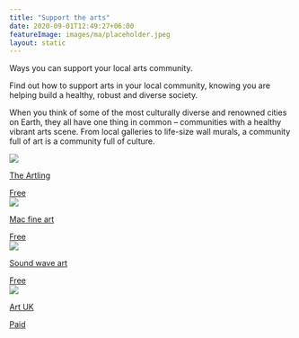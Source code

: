 ```yaml
---
title: "Support the arts"
date: 2020-09-01T12:49:27+06:00
featureImage: images/ma/placeholder.jpeg
layout: static
---
```


Ways you can support your local arts community.

Find out how to support arts in your local community, knowing you are helping build a healthy, robust and diverse society.

When you think of some of the most culturally diverse and renowned cities on Earth, they all have one thing in common – communities with a healthy vibrant arts scene. From local galleries to life-size wall murals, a community full of art is a community full of culture.

<a class="ma-link" href="https://theartling.com/en/artzine/support-local-arts-community"><div class="ma-card"><div class="ma-icon"><img src ="/images/icon-check.png"/></div><div class="ma-name"><p>The Artling</p></div><div class="ma-paid-text"><span>Free</span></div></div></a><a class="ma-link" href="https://macfineart.com/how-you-can-support-your-local-art-community/"><div class="ma-card"><div class="ma-icon"><img src ="/images/icon-check.png"/></div><div class="ma-name"><p>Mac fine art</p></div><div class="ma-paid-text"><span>Free</span></div></div></a><a class="ma-link" href="https://soundwaveart.com/how-to-support-your-local-arts-community/"><div class="ma-card"><div class="ma-icon"><img src ="/images/icon-check.png"/></div><div class="ma-name"><p>Sound wave art</p></div><div class="ma-paid-text"><span>Free</span></div></div></a><a class="ma-link" href="https://artuk.org/support-us/support-us"><div class="ma-card"><div class="ma-icon"><img src ="/images/icon-pound.png"/></div><div class="ma-name"><p>Art UK</p></div><div class="ma-paid-text"><span>Paid</span></div></div></a>  

<br/><br/>






